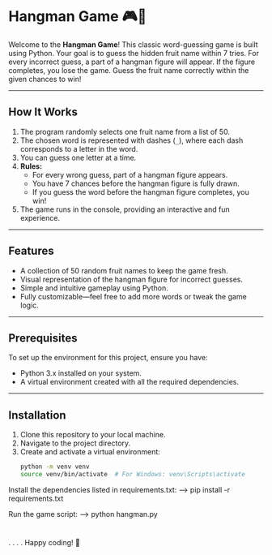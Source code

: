 # Hangman Game 🎮🍎

Welcome to the **Hangman Game**! This classic word-guessing game is built using Python. Your goal is to guess the hidden fruit name within 7 tries. For every incorrect guess, a part of a hangman figure will appear. If the figure completes, you lose the game. Guess the fruit name correctly within the given chances to win!

---

## How It Works

1. The program randomly selects one fruit name from a list of 50.
2. The chosen word is represented with dashes (`_`), where each dash corresponds to a letter in the word.
3. You can guess one letter at a time.
4. **Rules:**
   - For every wrong guess, part of a hangman figure appears.
   - You have 7 chances before the hangman figure is fully drawn.
   - If you guess the word before the hangman figure completes, you win!
5. The game runs in the console, providing an interactive and fun experience.

---

## Features

- A collection of 50 random fruit names to keep the game fresh.
- Visual representation of the hangman figure for incorrect guesses.
- Simple and intuitive gameplay using Python.
- Fully customizable—feel free to add more words or tweak the game logic.

---

## Prerequisites

To set up the environment for this project, ensure you have:

- Python 3.x installed on your system.
- A virtual environment created with all the required dependencies.

---

## Installation

1. Clone this repository to your local machine.
2. Navigate to the project directory.
3. Create and activate a virtual environment:
   ```bash
   python -m venv venv
   source venv/bin/activate  # For Windows: venv\Scripts\activate


Install the dependencies listed in requirements.txt:
-->   pip install -r requirements.txt


Run the game script:
-->   python hangman.py


#
#
#
#
.
.
.
.
Happy coding! 🚀
